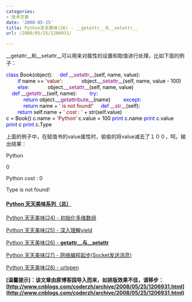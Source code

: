 ```yaml
---
categories:
- 技术文章
date: '2008-05-25'
title: Python天天美味(26) - __getattr__与__setattr__
url: /2008/05/25/1206931/

---
```



__getattr__和__setattr__可以用来对属性的设置和取值进行处理，比如下面的例子：<span style="color: #fb660a; font-weight: bold;">
</span><span style="color: #ffffff;"></span>

<div class="cnblogs_code"><div><span style="color: #0000ff;">class</span><span style="color: #000000;">&nbsp;Book(object):
&nbsp;&nbsp;&nbsp;&nbsp;</span><span style="color: #0000ff;">def</span><span style="color: #000000;">&nbsp;</span><span style="color: #800080;">__setattr__</span><span style="color: #000000;">(self,&nbsp;name,&nbsp;value):
&nbsp;&nbsp;&nbsp;&nbsp;&nbsp;&nbsp;&nbsp;&nbsp;</span><span style="color: #0000ff;">if</span><span style="color: #000000;">&nbsp;name&nbsp;</span><span style="color: #000000;">==</span><span style="color: #000000;">&nbsp;</span><span style="color: #800000;">'</span><span style="color: #800000;">value</span><span style="color: #800000;">'</span><span style="color: #000000;">:
&nbsp;&nbsp;&nbsp;&nbsp;&nbsp;&nbsp;&nbsp;&nbsp;&nbsp;&nbsp;&nbsp;&nbsp;object.</span><span style="color: #800080;">__setattr__</span><span style="color: #000000;">(self,&nbsp;name,&nbsp;value&nbsp;</span><span style="color: #000000;">-</span><span style="color: #000000;">&nbsp;</span><span style="color: #000000;">100</span><span style="color: #000000;">)
&nbsp;&nbsp;&nbsp;&nbsp;&nbsp;&nbsp;&nbsp;&nbsp;</span><span style="color: #0000ff;">else</span><span style="color: #000000;">:
&nbsp;&nbsp;&nbsp;&nbsp;&nbsp;&nbsp;&nbsp;&nbsp;&nbsp;&nbsp;&nbsp;&nbsp;object.</span><span style="color: #800080;">__setattr__</span><span style="color: #000000;">(self,&nbsp;name,&nbsp;value)
&nbsp;&nbsp;&nbsp;&nbsp;</span><span style="color: #0000ff;">def</span><span style="color: #000000;">&nbsp;</span><span style="color: #800080;">__getattr__</span><span style="color: #000000;">(self,&nbsp;name):
&nbsp;&nbsp;&nbsp;&nbsp;&nbsp;&nbsp;&nbsp;&nbsp;</span><span style="color: #0000ff;">try</span><span style="color: #000000;">:
&nbsp;&nbsp;&nbsp;&nbsp;&nbsp;&nbsp;&nbsp;&nbsp;&nbsp;&nbsp;&nbsp;&nbsp;</span><span style="color: #0000ff;">return</span><span style="color: #000000;">&nbsp;object.</span><span style="color: #800080;">__getattribute__</span><span style="color: #000000;">(name)
&nbsp;&nbsp;&nbsp;&nbsp;&nbsp;&nbsp;&nbsp;&nbsp;</span><span style="color: #0000ff;">except</span><span style="color: #000000;">:
&nbsp;&nbsp;&nbsp;&nbsp;&nbsp;&nbsp;&nbsp;&nbsp;&nbsp;&nbsp;&nbsp;&nbsp;</span><span style="color: #0000ff;">return</span><span style="color: #000000;">&nbsp;name&nbsp;</span><span style="color: #000000;">+</span><span style="color: #000000;">&nbsp;</span><span style="color: #800000;">'</span><span style="color: #800000;">&nbsp;is&nbsp;not&nbsp;found!</span><span style="color: #800000;">'</span><span style="color: #000000;">
&nbsp;&nbsp;&nbsp;&nbsp;</span><span style="color: #0000ff;">def</span><span style="color: #000000;">&nbsp;</span><span style="color: #800080;">__str__</span><span style="color: #000000;">(self):
&nbsp;&nbsp;&nbsp;&nbsp;&nbsp;&nbsp;&nbsp;&nbsp;</span><span style="color: #0000ff;">return</span><span style="color: #000000;">&nbsp;self.name&nbsp;</span><span style="color: #000000;">+</span><span style="color: #000000;">&nbsp;</span><span style="color: #800000;">'</span><span style="color: #800000;">&nbsp;cost&nbsp;:&nbsp;</span><span style="color: #800000;">'</span><span style="color: #000000;">&nbsp;</span><span style="color: #000000;">+</span><span style="color: #000000;">&nbsp;str(self.value)
<br />
c&nbsp;</span><span style="color: #000000;">=</span><span style="color: #000000;">&nbsp;Book()
c.name&nbsp;</span><span style="color: #000000;">=</span><span style="color: #000000;">&nbsp;</span><span style="color: #800000;">'</span><span style="color: #800000;">Python</span><span style="color: #800000;">'</span><span style="color: #000000;">
c.value&nbsp;</span><span style="color: #000000;">=</span><span style="color: #000000;">&nbsp;</span><span style="color: #000000;">100</span><span style="color: #000000;">
</span><span style="color: #0000ff;">print</span><span style="color: #000000;">&nbsp;c.name
</span><span style="color: #0000ff;">print</span><span style="color: #000000;">&nbsp;c.value
</span><span style="color: #0000ff;">print</span><span style="color: #000000;">&nbsp;c
</span><span style="color: #0000ff;">print</span><span style="color: #000000;">&nbsp;c.Type</span></div></div>

上面的例子中，在赋值书的value属性时，偷偷的将value减去了１００，呵。输出结果：

Python

0

Python cost : 0

Type is not found!

#### [Python  天天美味系列（总）](http://www.cnblogs.com/coderzh/archive/2008/07/08/pythoncookbook.html)
  
[Python    天天美味(24) - 初始化多维数组](http://www.cnblogs.com/coderzh/archive/2008/05/18/1201993.html) &nbsp;
  
[Python    天天美味(25) - 深入理解yield](http://www.cnblogs.com/coderzh/archive/2008/05/18/1202040.html) &nbsp;
  
[Python    天天美味(26) - __getattr__与__setattr__](http://www.cnblogs.com/coderzh/archive/2008/05/25/1206931.html) &nbsp;
  
[Python    天天美味(27) - 网络编程起步(Socket发送消息)](http://www.cnblogs.com/coderzh/archive/2008/06/07/1215607.html) &nbsp;
  
[Python    天天美味(28) - urlopen](http://www.cnblogs.com/coderzh/archive/2008/06/07/1215657.html)&nbsp;&nbsp; &nbsp;


**[温馨提示]：该文章由原博客园导入而来，如排版效果不佳，请移步：[http://www.cnblogs.com/coderzh/archive/2008/05/25/1206931.html](http://www.cnblogs.com/coderzh/archive/2008/05/25/1206931.html)**